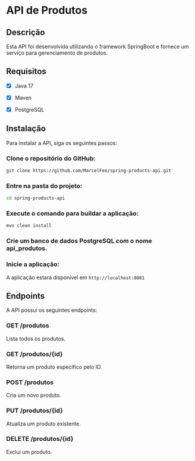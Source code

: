 # API de Produtos

## Descrição

Esta API foi desenvolvida utilizando o framework SpringBoot e fornece um serviço para gerenciamento de produtos.

## Requisitos

- [x] Java 17

- [x] Maven

- [x] PostgreSQL

## Instalação

Para instalar a API, siga os seguintes passos:

### Clone o repositório do GitHub:
```bash
git clone https://github.com/MarcelFeo/spring-products-api.git
```

### Entre na pasta do projeto:
```bash
cd spring-products-api
```

### Execute o comando para buildar a aplicação:
```bash
mvn clean install
```

### Crie um banco de dados PostgreSQL com o nome api_produtos.

### Inicie a aplicação:
A aplicação estará disponível em ```http://localhost:8081```

## Endpoints

A API possui os seguintes endpoints:

### GET /produtos
Lista todos os produtos.

### GET /produtos/{id}
Retorna um produto específico pelo ID.

### POST /produtos
Cria um novo produto.

### PUT /produtos/{id}
Atualiza um produto existente.

### DELETE /produtos/{id}
Exclui um produto.
